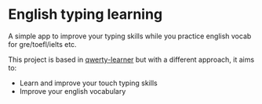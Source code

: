 # English typing learning

A simple app to improve your typing skills while you practice english vocab for gre/toefl/ielts etc.

This project is based in [qwerty-learner](https://qwerty.kaiyi.cool/) but with a different approach, it aims to:
* Learn and improve your touch typing skills
* Improve your english vocabulary



